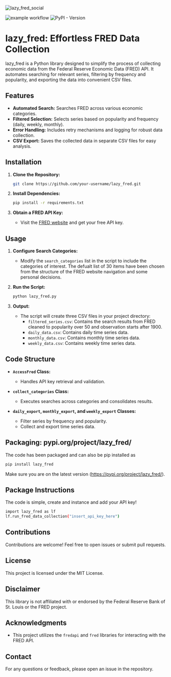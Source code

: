 ![lazy_fred_social](https://github.com/Jmetrics86/lazy_fred/assets/19334741/c7ae2ec3-2ef6-4ca7-b126-78622537d5e0)

![example workflow](https://github.com/Jmetrics86/lazy_fred//actions/workflows/python-app.yml/badge.svg) ![PyPI - Version](https://img.shields.io/pypi/v/lazy_fred)


# lazy_fred: Effortless FRED Data Collection

lazy_fred is a Python library designed to simplify the process of collecting economic data from the Federal Reserve Economic Data (FRED) API. It automates searching for relevant series, filtering by frequency and popularity, and exporting the data into convenient CSV files.

## Features

- **Automated Search:** Searches FRED across various economic categories.
- **Filtered Selection:** Selects series based on popularity and frequency (daily, weekly, monthly).
- **Error Handling:** Includes retry mechanisms and logging for robust data collection.
- **CSV Export:** Saves the collected data in separate CSV files for easy analysis.

## Installation

1. **Clone the Repository:**

   ```bash
   git clone https://github.com/your-username/lazy_fred.git
   ```

2. **Install Dependencies:**

   ```bash
   pip install -r requirements.txt
   ```

3. **Obtain a FRED API Key:**

   - Visit the [FRED website](https://fred.stlouisfed.org/docs/api/fred/) and get your free API key.


## Usage

1. **Configure Search Categories:**
   - Modify the `search_categories` list in the script to include the categories of interest. The defualt list of 30 items have been chosen from the structure of the FRED website navigation and some personal decisions.

2. **Run the Script:**

   ```bash
   python lazy_fred.py
   ```

3. **Output:**
   - The script will create three CSV files in your project directory:
     - `filtered_series.csv`: Contains the search results from FRED cleaned to popularity over 50 and observation starts after 1900.
     - `daily_data.csv`: Contains daily time series data.
     - `monthly_data.csv`: Contains monthly time series data.
     - `weekly_data.csv`: Contains weekly time series data.

## Code Structure

- **`AccessFred` Class:**
  - Handles API key retrieval and validation.

- **`collect_categories` Class:**
  - Executes searches across categories and consolidates results.

- **`daily_export`, `monthly_export`, and `weekly_export` Classes:**
  - Filter series by frequency and popularity.
  - Collect and export time series data.

## Packaging: pypi.org/project/lazy_fred/

   The code has been packaged and can also be pip installed as 

   ```bash
   pip install lazy_fred
   ```

   Make sure you are on the latest version (https://pypi.org/project/lazy_fred/).

## Package Instructions

   The code is simple, create and instance and add your API key!

   ```bash   
   import lazy_fred as lf
   lf.run_fred_data_collection("insert_api_key_here")
   ```



## Contributions

Contributions are welcome! Feel free to open issues or submit pull requests.

## License

This project is licensed under the MIT License.

## Disclaimer

This library is not affiliated with or endorsed by the Federal Reserve Bank of St. Louis or the FRED project.

## Acknowledgments

- This project utilizes the `fredapi` and `fred` libraries for interacting with the FRED API.

## Contact

For any questions or feedback, please open an issue in the repository.
